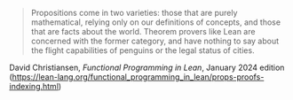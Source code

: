 


> Propositions come in two varieties: those that are purely
mathematical, relying only on our definitions of concepts, and
those that are facts about the world. Theorem provers like Lean
are concerned with the former category, and have nothing to say
about the flight capabilities of penguins or the legal status of
cities.

David Christiansen, _Functional Programming in Lean_, January 2024 edition   
(https://lean-lang.org/functional_programming_in_lean/props-proofs-indexing.html)
